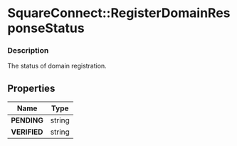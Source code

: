 # SquareConnect::RegisterDomainResponseStatus

### Description

The status of domain registration.

## Properties
Name | Type
------------ | -------------
**PENDING** | string
**VERIFIED** | string


